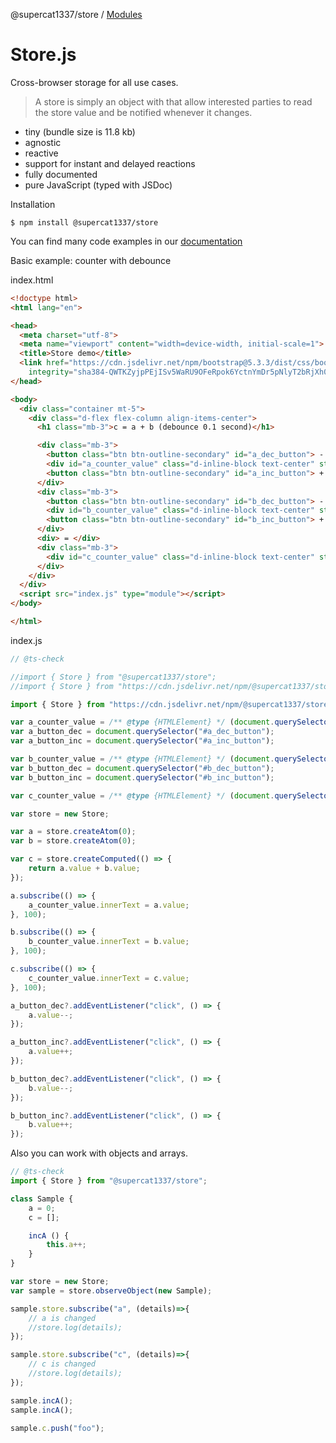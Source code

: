 @supercat1337/store / [Modules](modules.md)

# Store.js

Cross-browser storage for all use cases.

> A store is simply an object with that allow interested parties to read the store value and be notified whenever it changes.

* tiny (bundle size is 11.8 kb)
* agnostic
* reactive
* support for instant and delayed reactions
* fully documented
* pure JavaScript (typed with JSDoc)

Installation
```
$ npm install @supercat1337/store
```

You can find many code examples in our [documentation](https://github.com/supercat911/store/blob/main/docs-md/classes/Store.Store.md)

Basic example: counter with debounce

index.html
```html
<!doctype html>
<html lang="en">

<head>
  <meta charset="utf-8">
  <meta name="viewport" content="width=device-width, initial-scale=1">
  <title>Store demo</title>
  <link href="https://cdn.jsdelivr.net/npm/bootstrap@5.3.3/dist/css/bootstrap.min.css" rel="stylesheet"
    integrity="sha384-QWTKZyjpPEjISv5WaRU9OFeRpok6YctnYmDr5pNlyT2bRjXh0JMhjY6hW+ALEwIH" crossorigin="anonymous">
</head>

<body>
  <div class="container mt-5">
    <div class="d-flex flex-column align-items-center">
      <h1 class="mb-3">c = a + b (debounce 0.1 second)</h1>

      <div class="mb-3">
        <button class="btn btn-outline-secondary" id="a_dec_button"> - </button>
        <div id="a_counter_value" class="d-inline-block text-center" style="width: 100px;"> 0 </div>
        <button class="btn btn-outline-secondary" id="a_inc_button"> + </button>
      </div>
      <div class="mb-3">
        <button class="btn btn-outline-secondary" id="b_dec_button"> - </button>
        <div id="b_counter_value" class="d-inline-block text-center" style="width: 100px;"> 0 </div>
        <button class="btn btn-outline-secondary" id="b_inc_button"> + </button>
      </div>
      <div> = </div>
      <div class="mb-3">
        <div id="c_counter_value" class="d-inline-block text-center" style="width: 100px;"> 0 </div>
      </div>
    </div>
  </div>
  <script src="index.js" type="module"></script>
</body>

</html>
```

index.js
```js
// @ts-check 

//import { Store } from "@supercat1337/store";
//import { Store } from "https://cdn.jsdelivr.net/npm/@supercat1337/store@latest/dist/store.bundle.esm.min.js";

import { Store } from "https://cdn.jsdelivr.net/npm/@supercat1337/store@latest/dist/store.bundle.esm.js";

var a_counter_value = /** @type {HTMLElement} */ (document.querySelector("#a_counter_value"));
var a_button_dec = document.querySelector("#a_dec_button");
var a_button_inc = document.querySelector("#a_inc_button");

var b_counter_value = /** @type {HTMLElement} */ (document.querySelector("#b_counter_value"));
var b_button_dec = document.querySelector("#b_dec_button");
var b_button_inc = document.querySelector("#b_inc_button");

var c_counter_value = /** @type {HTMLElement} */ (document.querySelector("#c_counter_value"));

var store = new Store;

var a = store.createAtom(0);
var b = store.createAtom(0);

var c = store.createComputed(() => {
    return a.value + b.value;
});

a.subscribe(() => {
    a_counter_value.innerText = a.value;
}, 100);

b.subscribe(() => {
    b_counter_value.innerText = b.value;
}, 100);

c.subscribe(() => {
    c_counter_value.innerText = c.value;
}, 100);

a_button_dec?.addEventListener("click", () => {
    a.value--;
});

a_button_inc?.addEventListener("click", () => {
    a.value++;
});

b_button_dec?.addEventListener("click", () => {
    b.value--;
});

b_button_inc?.addEventListener("click", () => {
    b.value++;
});
```

Also you can work with objects and arrays.
```js
// @ts-check 
import { Store } from "@supercat1337/store";

class Sample {
    a = 0;
    c = [];

    incA () {
        this.a++;
    }
}

var store = new Store;
var sample = store.observeObject(new Sample);

sample.store.subscribe("a", (details)=>{
    // a is changed
    //store.log(details);
});

sample.store.subscribe("c", (details)=>{
    // c is changed
    //store.log(details);
});

sample.incA();
sample.incA();

sample.c.push("foo");

```
